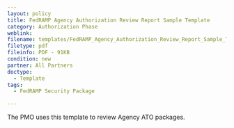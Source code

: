 ```yaml
---
layout: policy   
title: FedRAMP Agency Authorization Review Report Sample Template
category: Authorization Phase
weblink:
filename: templates/FedRAMP_Agency_Authorization_Review_Report_Sample_Template.pdf
filetype: pdf
fileinfo: PDF - 91KB
condition: new
partner: All Partners
doctype:
  - Template
tags:
  - FedRAMP Security Package

---
```

The PMO uses this template to review Agency ATO packages.